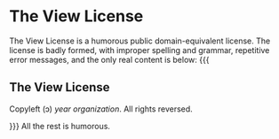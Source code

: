 # The View License
The View License is a humorous public domain-equivalent license. 
The license is badly formed, with improper spelling and grammar, repetitive error messages, and the only real content is below: {{{

## The View License
Copyleft (ɔ) _year_ _organization_.
All rights reversed.

}}} All the rest is humorous.
